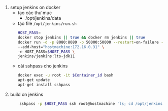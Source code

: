 1. setup jenkins on docker
    - tạo các thư mục
        - /opt/jenkins/data
    - tạo file `/opt/jenkins/run.sh`
        ```sh
        HOST_PASS=
        docker stop jenkins || true && docker rm jenkins || true
        docker run -d -p 8080:8080 -p 50000:50000 --restart=on-failure -v /opt/jenkins/data:/var/jenkins_home --name jenkins \
        --add-host="hostmachine:172.16.0.31" \
        -e HOST_PASS=$HOST_PASS \
        jenkins/jenkins:lts-jdk11
        ```
    - cài sshpass cho jenkins
        ```bash
        docker exec -u root -it $Container_id bash
        apt-get update
        apt-get install sshpass
        ```
2. build on jenkins
    ```sh
        sshpass -p $HOST_PASS ssh root@hostmachine 'ls; cd /opt/jenkins/data/workspace/data-warehouse-dev/deploy/ELK; cp .env.dev .env; docker compose up -d'
    ```